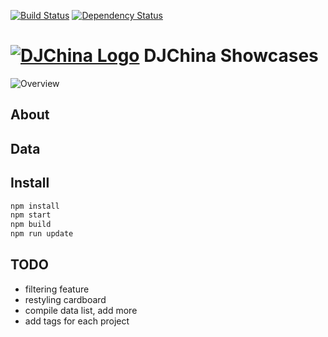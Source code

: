 [![Build Status](https://travis-ci.org/shujianbu/DJToolboxes.svg?branch=master)](https://travis-ci.org/shujianbu/DJToolboxes)
[![Dependency Status](https://david-dm.org/shujianbu/DJToolboxes.svg)](https://david-dm.org/shujianbu/DJToolboxes)

# [![DJChina Logo](https://raw.githubusercontent.com/shujianbu/DJToolboxes/master/build/img/favicon.png)](http://djchina.org/) DJChina Showcases

![Overview](https://raw.githubusercontent.com/shujianbu/DJToolboxes/master/overview.png)

## About

## Data

## Install
```sh
npm install
npm start
npm build
npm run update
```
## TODO
* filtering feature
* restyling cardboard
* compile data list, add more
* add tags for each project
